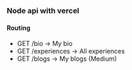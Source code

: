 ### Node api with vercel

#### Routing

- GET /bio -> My bio
- GET /experiences -> All experiences
- GET /blogs -> My blogs (Medium)
